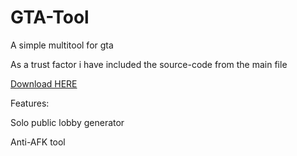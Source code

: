 # GTA-Tool
A simple multitool for gta

As a trust factor i have included the source-code from the main file

[Download HERE](https://github.com/AleksanderEvensen/GTA-Tool/releases)

Features:

Solo public lobby generator

Anti-AFK tool
